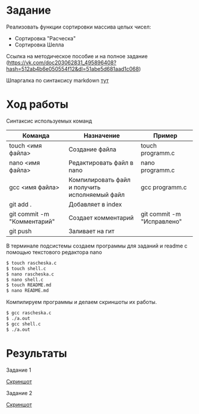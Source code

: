 # Задание

Реализовать функции сортировки массива целых чисел:
- Сортировка "Расческа"
- Сортировка Шелла

Ссылка на методическое пособие и на полное задание (https://vk.com/doc203062831_495896408?hash=512ab4b6e050554f12&dl=51abe5d681aad1c068)

Шпаргалка по синтаксису markdown [ тут](http://ilfire.ru/kompyutery/shpargalka-po-sintaksisu-markdown-markdaun-so-vsemi-samymi-populyarnymi-tegami/)

# Ход работы

Синтаксис используемых команд

|Команда| Назначение |Пример |
|-----|-----| ----- |
|touch <имя файла> | Создание файла | touch programm.c|
| nano <имя файла> | Редактировать файл в nano | nano programm.c |
| gcc <имя файла> | Компилировать файл и получить исполняемый файл | gcc programm.c |
| git add . | Добавляет в index |  |
| git commit -m "Комментарий" |Создает комментарий | git commit -m "Исправлено" |
| git push | Заливает на гит | |

В терминале подсистемы создаем программы для заданий и readme с помощью текстового редактора nano
```sh
$ touch rascheska.c
$ touch shell.c
$ nano rascheska.c
$ nano shell.c
$ touch README.md
$ nano README.md
```
Компилируем программы и делаем скриншоты их работы.
```sh
$ gcc rascheska.c
$ ./a.out
$ gcc shell.c
$ ./a.out
```

# Результаты

Задание 1

[Скриншот](https://github.com/OlgaTsyr/Timp/blob/pr6/61.PNG)

Задание 2

[Скриншот](https://github.com/OlgaTsyr/Timp/blob/pr6/62.PNG)





